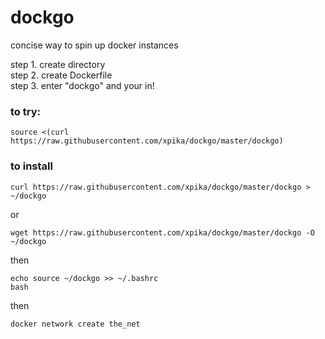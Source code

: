 # dockgo

concise way to spin up docker instances

 step 1. create directory                                                                                                                          
 step 2. create Dockerfile                                                                                                                                                                  
 step 3. enter "dockgo" and your in!        

### to try:

```
source <(curl https://raw.githubusercontent.com/xpika/dockgo/master/dockgo) 
```

### to install
```
curl https://raw.githubusercontent.com/xpika/dockgo/master/dockgo > ~/dockgo 
```
or
```
wget https://raw.githubusercontent.com/xpika/dockgo/master/dockgo -O ~/dockgo
```
then
```
echo source ~/dockgo >> ~/.bashrc
bash
```

then
```
docker network create the_net
```
